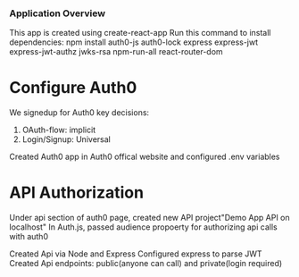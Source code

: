 ### Application Overview

This app is created using create-react-app
Run this command to install dependencies: npm install auth0-js auth0-lock express express-jwt express-jwt-authz jwks-rsa npm-run-all react-router-dom

# Configure Auth0

We signedup for Auth0
key decisions:

1.  OAuth-flow: implicit
2.  Login/Signup: Universal

Created Auth0 app in Auth0 offical website and configured .env variables

# API Authorization

Under api section of auth0 page, created new API project"Demo App API on localhost"
In Auth.js, passed audience propoerty for authorizing api calls with auth0

Created Api via Node and Express
Configured express to parse JWT
Created Api endpoints: public(anyone can call) and private(login required)

